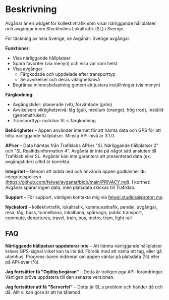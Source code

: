 # Beskrivning

Avgånär är en widget för kollektivtrafik som visar närliggande hållplatser och avgångar inom Stockholms Lokaltrafik (SL) i Sverige.

För täckning av hela Sverige, se Avgånär: Sverige avgångar.

**Funktioner**:

- Visa närliggande hållplatser
- Spara favoriter (via menyn) och visa var som helst
- Visa avgångar
  - Färgkodade och uppdelade efter transporttyp
  - Se avvikelser och deras viktighetsnivå
- Begränsa minnesbelastning genom att justera inställningar (via menyn)

**Färgkodning**:

- Avgångstider: planerade (vit), förväntade (grön)
- Avvikelsers viktighetsnivå: låg (gul), medium (orange), hög (röd), inställd (genomstruken)
- Transporttyp: matchar SL:s färgkodning

**Behörigheter** – Appen använder internet för att hämta data och GPS för att hitta närliggande hållplatser. Minsta API-nivå är 3.1.0.

**API:er** – Data hämtas från Trafiklabs API:er "SL Närliggande hållplatser 2" och "SL Realtidsinformation 4". Avgånär är inte på något sätt ansluten till Trafiklab eller SL. Avgånär kan inte garantera att presenterad data (ex. avgångstider) alltid är korrekta.

**Integritet** – Genom att ladda ned och använda appen godkänner du integritetspolicyn (https://github.com/felwal/avganar/blob/main/PRIVACY.md). I korthet: Avgånär sparar ingen data, men platsdata skickas till Trafiklab.

**Support** – För support, vänligen kontakta mig via felwal.studios@proton.me.

**Nyckelord** – kollektivtrafik, lokaltrafik, kommunaltrafik, pendel, avgångar, resa, tåg, buss, tunnelbana, lokalbana, spårvagn; public transport, commute, departures, travel, train, bus, metro, tram, light rail

## FAQ

**Närliggande hållpatser uppdaterar inte** – Att hämta närliggande hållplatser kräver GPS-signal vilket kan ta lite tid. Försök med att vänta ett tag, eller gå utomhus. Progress-baren indikerar om appen väntar på platsdata (⅓) eller på API-svar (⅔).

**Jag fortsätter få "Ogiltig begäran"** – Detta är troligen pga API-förändringar. Vänligen pröva uppdatera till den senaste versionen.

**Jag fortsätter att få "Serverfel"** – Detta är SL:s problem och händer då och då. Allt vi kan göra är att ha tålamod.
